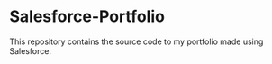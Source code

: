 # Salesforce-Portfolio
This repository contains the source code to my portfolio made using Salesforce.
